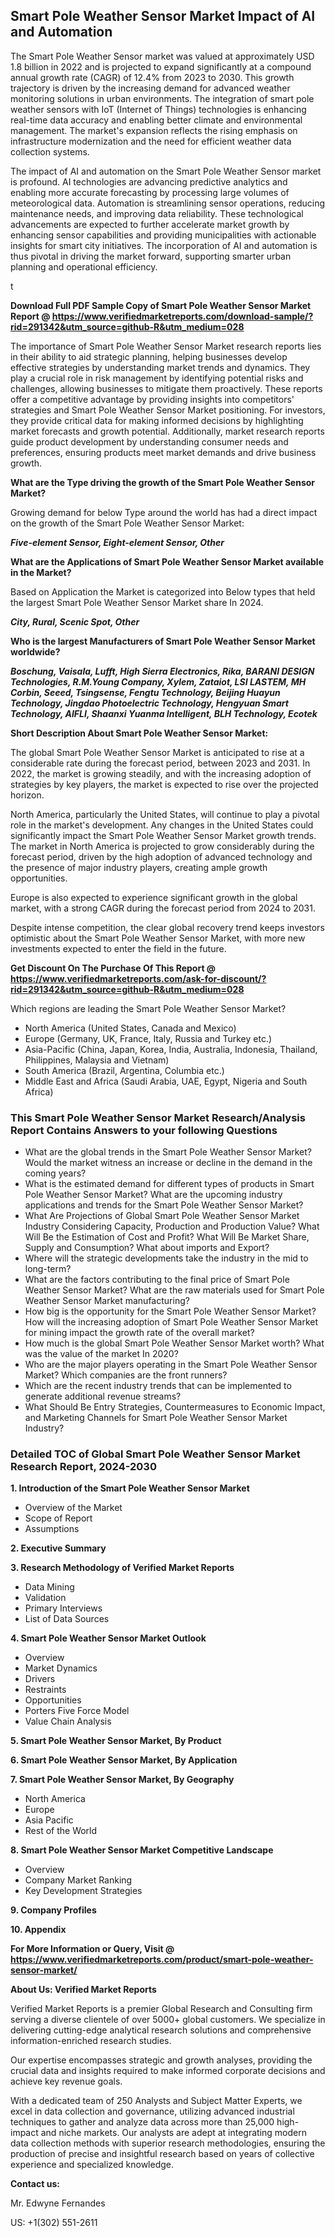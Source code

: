 <h2>Smart Pole Weather Sensor Market Impact of AI and Automation</h2><p>The Smart Pole Weather Sensor market was valued at approximately USD 1.8 billion in 2022 and is projected to expand significantly at a compound annual growth rate (CAGR) of 12.4% from 2023 to 2030. This growth trajectory is driven by the increasing demand for advanced weather monitoring solutions in urban environments. The integration of smart pole weather sensors with IoT (Internet of Things) technologies is enhancing real-time data accuracy and enabling better climate and environmental management. The market's expansion reflects the rising emphasis on infrastructure modernization and the need for efficient weather data collection systems.</p><p>The impact of AI and automation on the Smart Pole Weather Sensor market is profound. AI technologies are advancing predictive analytics and enabling more accurate forecasting by processing large volumes of meteorological data. Automation is streamlining sensor operations, reducing maintenance needs, and improving data reliability. These technological advancements are expected to further accelerate market growth by enhancing sensor capabilities and providing municipalities with actionable insights for smart city initiatives. The incorporation of AI and automation is thus pivotal in driving the market forward, supporting smarter urban planning and operational efficiency.</p>t</p><p id="" class=""><strong>Download Full PDF Sample Copy of Smart Pole Weather Sensor Market Report @ <a href="https://www.verifiedmarketreports.com/download-sample/?rid=291342&utm_source=github-R&utm_medium=028" target="_blank">https://www.verifiedmarketreports.com/download-sample/?rid=291342&utm_source=github-R&utm_medium=028</a></strong></p><p>The importance of&nbsp;Smart Pole Weather Sensor Market research reports lies in their ability to aid strategic planning, helping businesses develop effective strategies by understanding market trends and dynamics. They play a crucial role in risk management by identifying potential risks and challenges, allowing businesses to mitigate them proactively. These reports offer a competitive advantage by providing insights into competitors' strategies and Smart Pole Weather Sensor Market positioning. For investors, they provide critical data for making informed decisions by highlighting market forecasts and growth potential. Additionally, market research reports guide product development by understanding consumer needs and preferences, ensuring products meet market demands and drive business growth.</p><p><strong>What are the&nbsp;Type driving the growth of the Smart Pole Weather Sensor Market?</strong></p><p id="" class="">Growing demand for below Type around the world has had a direct impact on the growth of the Smart Pole Weather Sensor Market:</p><em><strong>Five-element Sensor, Eight-element Sensor, Other</strong></em></p><strong>What are the&nbsp;Applications&nbsp;of Smart Pole Weather Sensor Market available in the Market?</strong></p><p id="" class="">Based on Application the Market is categorized into Below types that held the largest Smart Pole Weather Sensor Market share In 2024.</p><em><strong>City, Rural, Scenic Spot, Other</strong></em></p><strong>Who is the largest Manufacturers of Smart Pole Weather Sensor Market worldwide?</strong></p><p><em><strong>Boschung, Vaisala, Lufft, High Sierra Electronics, Rika, BARANI DESIGN Technologies, R.M.Young Company, Xylem, Zataiot, LSI LASTEM, MH Corbin, Seeed, Tsingsense, Fengtu Technology, Beijing Huayun Technology, Jingdao Photoelectric Technology, Hengyuan Smart Technology, AIFLI, Shaanxi Yuanma Intelligent, BLH Technology, Ecotek</strong></em></p><p id="" class=""><strong>Short Description About Smart Pole Weather Sensor Market:</strong></p><p>The global Smart Pole Weather Sensor Market is anticipated to rise at a considerable rate during the forecast period, between 2023 and 2031. In 2022, the market is growing steadily, and with the increasing adoption of strategies by key players, the market is expected to rise over the projected horizon.</p><p>North America, particularly the United States, will continue to play a pivotal role in the market's development. Any changes in the United States could significantly impact the Smart Pole Weather Sensor Market growth trends. The market in North America is projected to grow considerably during the forecast period, driven by the high adoption of advanced technology and the presence of major industry players, creating ample growth opportunities.</p><p>Europe is also expected to experience significant growth in the global market, with a strong CAGR during the forecast period from 2024 to 2031.</p><p>Despite intense competition, the clear global recovery trend keeps investors optimistic about the Smart Pole Weather Sensor Market, with more new investments expected to enter the field in the future.</p><p id="" class=""><strong>Get Discount On The Purchase Of This Report @ <a href="https://www.verifiedmarketreports.com/ask-for-discount/?rid=291342&utm_source=github-R&utm_medium=028" target="_blank">https://www.verifiedmarketreports.com/ask-for-discount/?rid=291342&utm_source=github-R&utm_medium=028</a></strong></p>Which regions are leading the Smart Pole Weather Sensor Market?</p><ul><li>North America (United States, Canada and Mexico)</li><li>Europe (Germany, UK, France, Italy, Russia and Turkey etc.)</li><li>Asia-Pacific (China, Japan, Korea, India, Australia, Indonesia, Thailand, Philippines, Malaysia and Vietnam)</li><li>South America (Brazil, Argentina, Columbia etc.)</li><li>Middle East and Africa (Saudi Arabia, UAE, Egypt, Nigeria and South Africa)</li></ul><h3 id="" class="">This Smart Pole Weather Sensor Market Research/Analysis Report Contains Answers to your following Questions</h3><ul><li>What are the global trends in the Smart Pole Weather Sensor Market? Would the market witness an increase or decline in the demand in the coming years?</li><li>What is the estimated demand for different types of products in Smart Pole Weather Sensor Market? What are the upcoming industry applications and trends for the Smart Pole Weather Sensor Market?</li><li>What Are Projections of Global Smart Pole Weather Sensor Market Industry Considering Capacity, Production and Production Value? What Will Be the Estimation of Cost and Profit? What Will Be Market Share, Supply and Consumption? What about imports and Export?</li><li>Where will the strategic developments take the industry in the mid to long-term?</li><li>What are the factors contributing to the final price of Smart Pole Weather Sensor Market? What are the raw materials used for Smart Pole Weather Sensor Market manufacturing?</li><li>How big is the opportunity for the Smart Pole Weather Sensor Market? How will the increasing adoption of Smart Pole Weather Sensor Market for mining impact the growth rate of the overall market?</li><li>How much is the global Smart Pole Weather Sensor Market worth? What was the value of the market In 2020?</li><li>Who are the major players operating in the Smart Pole Weather Sensor Market? Which companies are the front runners?</li><li>Which are the recent industry trends that can be implemented to generate additional revenue streams?</li><li>What Should Be Entry Strategies, Countermeasures to Economic Impact, and Marketing Channels for Smart Pole Weather Sensor Market Industry?</li></ul><h3 id="" class="">Detailed TOC of Global Smart Pole Weather Sensor Market Research Report, 2024-2030</h3><p id="" class=""><strong>1. Introduction of the Smart Pole Weather Sensor Market</strong></p><ul><li>Overview of the Market</li><li>Scope of Report</li><li>Assumptions</li></ul><p id="" class=""><strong>2. Executive Summary</strong></p><p id="" class=""><strong>3. Research Methodology of Verified Market Reports</strong></p><ul><li>Data Mining</li><li>Validation</li><li>Primary Interviews</li><li>List of Data Sources</li></ul><p id="" class=""><strong>4. Smart Pole Weather Sensor Market Outlook</strong></p><ul><li>Overview</li><li>Market Dynamics</li><li>Drivers</li><li>Restraints</li><li>Opportunities</li><li>Porters Five Force Model</li><li>Value Chain Analysis</li></ul><p id="" class=""><strong>5. Smart Pole Weather Sensor Market, By Product</strong></p><p id="" class=""><strong>6. Smart Pole Weather Sensor Market, By Application</strong></p><p id="" class=""><strong>7. Smart Pole Weather Sensor Market, By Geography</strong></p><ul><li>North America</li><li>Europe</li><li>Asia Pacific</li><li>Rest of the World</li></ul><p id="" class=""><strong>8. Smart Pole Weather Sensor Market Competitive Landscape</strong></p><ul><li>Overview</li><li>Company Market Ranking</li><li>Key Development Strategies</li></ul><p id="" class=""><strong>9. Company Profiles</strong></p><p id="" class=""><strong>10. Appendix</strong></p><p id="" class=""><strong>For More Information or Query, Visit @ <a href="https://www.verifiedmarketreports.com/product/smart-pole-weather-sensor-market/" target="_blank">https://www.verifiedmarketreports.com/product/smart-pole-weather-sensor-market/</a></strong></p><p id="" class=""><strong>About Us: Verified Market Reports</strong></p><p id="" class="">Verified Market Reports is a premier Global Research and Consulting firm serving a diverse clientele of over 5000+ global customers. We specialize in delivering cutting-edge analytical research solutions and comprehensive information-enriched research studies.</p><p id="" class="">Our expertise encompasses strategic and growth analyses, providing the crucial data and insights required to make informed corporate decisions and achieve key revenue goals.</p><p id="" class="">With a dedicated team of 250 Analysts and Subject Matter Experts, we excel in data collection and governance, utilizing advanced industrial techniques to gather and analyze data across more than 25,000 high-impact and niche markets. Our analysts are adept at integrating modern data collection methods with superior research methodologies, ensuring the production of precise and insightful research based on years of collective experience and specialized knowledge.</p><p id="" class=""><strong>Contact us:</strong></p><p id="" class="">Mr. Edwyne Fernandes</p><p id="" class="">US: +1(302) 551-2611</p>